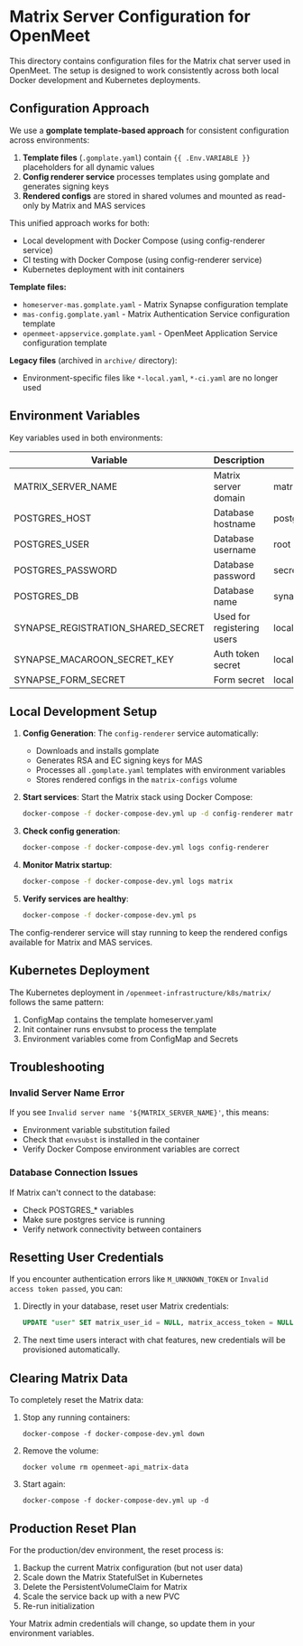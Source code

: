# Matrix Server Configuration for OpenMeet

This directory contains configuration files for the Matrix chat server used in OpenMeet. The setup is designed to work consistently across both local Docker development and Kubernetes deployments.

## Configuration Approach

We use a **gomplate template-based approach** for consistent configuration across environments:

1. **Template files** (`.gomplate.yaml`) contain `{{ .Env.VARIABLE }}` placeholders for all dynamic values
2. **Config renderer service** processes templates using gomplate and generates signing keys
3. **Rendered configs** are stored in shared volumes and mounted as read-only by Matrix and MAS services

This unified approach works for both:
- Local development with Docker Compose (using config-renderer service)
- CI testing with Docker Compose (using config-renderer service)  
- Kubernetes deployment with init containers

**Template files:**
- `homeserver-mas.gomplate.yaml` - Matrix Synapse configuration template
- `mas-config.gomplate.yaml` - Matrix Authentication Service configuration template
- `openmeet-appservice.gomplate.yaml` - OpenMeet Application Service configuration template

**Legacy files** (archived in `archive/` directory):
- Environment-specific files like `*-local.yaml`, `*-ci.yaml` are no longer used

## Environment Variables

Key variables used in both environments:

| Variable | Description | Default (Local) |
|----------|-------------|----------------|
| MATRIX_SERVER_NAME | Matrix server domain | matrix-local.openmeet.test |
| POSTGRES_HOST | Database hostname | postgres |
| POSTGRES_USER | Database username | root |
| POSTGRES_PASSWORD | Database password | secret |
| POSTGRES_DB | Database name | synapse |
| SYNAPSE_REGISTRATION_SHARED_SECRET | Used for registering users | local_test_registration_secret |
| SYNAPSE_MACAROON_SECRET_KEY | Auth token secret | local_dev_macaroon_secret_key |
| SYNAPSE_FORM_SECRET | Form secret | local_dev_form_secret |

## Local Development Setup

1. **Config Generation**: The `config-renderer` service automatically:
   - Downloads and installs gomplate
   - Generates RSA and EC signing keys for MAS
   - Processes all `.gomplate.yaml` templates with environment variables
   - Stores rendered configs in the `matrix-configs` volume

2. **Start services**: Start the Matrix stack using Docker Compose:
   ```bash
   docker-compose -f docker-compose-dev.yml up -d config-renderer matrix-auth-service matrix
   ```

3. **Check config generation**:
   ```bash
   docker-compose -f docker-compose-dev.yml logs config-renderer
   ```

4. **Monitor Matrix startup**:
   ```bash
   docker-compose -f docker-compose-dev.yml logs matrix
   ```

5. **Verify services are healthy**:
   ```bash
   docker-compose -f docker-compose-dev.yml ps
   ```

The config-renderer service will stay running to keep the rendered configs available for Matrix and MAS services.

## Kubernetes Deployment

The Kubernetes deployment in `/openmeet-infrastructure/k8s/matrix/` follows the same pattern:

1. ConfigMap contains the template homeserver.yaml
2. Init container runs envsubst to process the template 
3. Environment variables come from ConfigMap and Secrets

## Troubleshooting

### Invalid Server Name Error

If you see `Invalid server name '${MATRIX_SERVER_NAME}'`, this means:
- Environment variable substitution failed
- Check that `envsubst` is installed in the container
- Verify Docker Compose environment variables are correct

### Database Connection Issues

If Matrix can't connect to the database:
- Check POSTGRES_* variables  
- Make sure postgres service is running
- Verify network connectivity between containers

## Resetting User Credentials

If you encounter authentication errors like `M_UNKNOWN_TOKEN` or `Invalid access token passed`, you can:

1. Directly in your database, reset user Matrix credentials:
   ```sql
   UPDATE "user" SET matrix_user_id = NULL, matrix_access_token = NULL, matrix_device_id = NULL;
   ```


2. The next time users interact with chat features, new credentials will be provisioned automatically.

## Clearing Matrix Data

To completely reset the Matrix data:

1. Stop any running containers:
   ```
   docker-compose -f docker-compose-dev.yml down
   ```

2. Remove the volume:
   ```
   docker volume rm openmeet-api_matrix-data
   ```

3. Start again:
   ```
   docker-compose -f docker-compose-dev.yml up -d
   ```

## Production Reset Plan

For the production/dev environment, the reset process is:

1. Backup the current Matrix configuration (but not user data)
2. Scale down the Matrix StatefulSet in Kubernetes
3. Delete the PersistentVolumeClaim for Matrix
4. Scale the service back up with a new PVC
5. Re-run initialization

Your Matrix admin credentials will change, so update them in your environment variables.